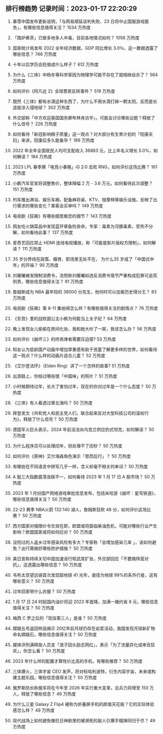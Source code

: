 
## 排行榜趋势 记录时间：2023-01-17 22:20:29
  
  1. 暴雪中国发布更新说明，「与网易顺延谈判失败、23 日将中止国服游戏服务」，有哪些信息值得关注？ 1534 万热度
    
  2. 「围炉煮茶」已致多地多人中毒，目前各地情况如何？ 1056 万热度
    
  3. 国家统计局发布 2022 全年经济数据，GDP 同比增长 3.0％，这一数据透露了哪些信息？ 746 万热度
    
  4. 十年以后学历会贬值成什么样子？ 612 万热度
    
  5. 为什么《三体》中杨冬等科学家因为物理学可能不存在了就相继自杀了？ 564 万热度
    
  6. 如何评价《阿凡达 2》全球票房反转事件？ 519 万热度
    
  7. 既然《三体》都有水滴这种东西了，为什么不用水滴打掉一颗太阳，反而是长途跋涉入侵地球？ 302 万热度
    
  8. 外交部称「中方欢迎美国国务卿布林肯访华」，可能会讨论哪些议题？释放了什么信号？ 226 万热度
    
  9. 如何看待「新冠影响精子质量」这一观点？对大部分有生育计划的「阳康夫妇」来讲，阳康后多久能备孕？ 189 万热度
    
  10. 2022 年全年全国居民人均可支配收入 36883 元，比上年名义增长 5.0%，如何解读？ 184 万热度
    
  11. 2023 LPL 春季赛「电竞小春晚」iG 2:0 击败 RNG，如何评价这场比赛？ 161 万热度
    
  12. 小鹏汽车官宣将调整售价，整体降幅 2 万 - 3.6 万元，如何看待此次调整？ 151 万热度
    
  13. 列车推出淋浴、娱乐车厢，配备麻将桌、KTV、按摩椅等娱乐设施，反映了出行需求的哪些变化？乘客会买单吗？ 149 万热度
    
  14. 电视剧《狂飙》有哪些细思极恐的细节？ 143 万热度
    
  15. 网友吃火锅菜品中发现蓝环章鱼险丧命，专家：毒素为河豚毒素，受热不分解，如何看待此事？ 137 万热度
    
  16. 爱奇艺回应禁止 HDMI 连线电视播放，称「可能是影片版权方限制」，如何解读？ 111 万热度
    
  17. 35 岁分界线在政策、婚育、职场里无处不在， 为什么35 岁成了「中国式中年」的开端？ 95 万热度
    
  18. 刘暖曦被发限制消费令，法院称刘暖曦如违反消费令情节严重构成犯罪可追究刑责，哪些信息值得关注？ 91 万热度
    
  19. 詹姆斯成为 NBA 最年轻的 38000 分先生，他何时可以加冕历史得分王？ 83 万热度
    
  20. 电视剧《狂飙》第 8-11 集拍得怎么样？有哪些值得关注的剧情点？ 76 万热度
    
  21. 《东宫》里的战败国公主小枫为何能当上太子妃？ 64 万热度
    
  22. 晚上发现女儿偷偷在房间化妆，我和她大吵了一架，我该怎么办？ 56 万热度
    
  23. 如何评价《崩坏三》的终焉律者需要压迫感? 53 万热度
    
  24. 知友认为低龄国产动画中增加厚重感有助于孩童了解更多样的世界，如何看待这一观点？什么样的动画片适合儿童？ 52 万热度
    
  25. 《艾尔登法环》（Elden Ring）讲了一个怎样的故事? 51 万热度
    
  26. 出游路上，你拍过哪些很「中国味」的照片？ 51 万热度
    
  27. 小时候期待过年，长大了害怕过年，现在的你对过年是一个什么态度？ 50 万热度
    
  28. 《三体》有人看透过章北海吗？ 50 万热度
    
  29. 拜登发文《共和党人和民主党人们，联合起来反对大型科技公司的滥权行为》，释放了什么信号？ 50 万热度
    
  30. 德国军火巨头表示，2024 年前没法向乌克兰供应豹式坦克，如何解读？ 50 万热度
    
  31. 为什么程序员可以处理闰年，但处理不了闰秒？ 50 万热度
    
  32. 如何评价《原神》艾尔海森角色演示「思而后行」？ 50 万热度
    
  33. 有哪些在不同语言中拼写几乎一样，含义却毫不相关的单词？ 50 万热度
    
  34. A 股三大指数震荡涨跌不一，如何看待 2023 年 1 月 17 日 A 股市场？ 50 万热度
    
  35. 2023 年 1 月份国产网络游戏审批信息发布，包括米哈游《崩坏：星穹铁道》，哪些信息值得关注？ 50 万热度
    
  36. 22-23 赛季 NBA火箭 132:140 湖人，詹姆斯狂砍 48 分，如何评价这场比赛？ 50 万热度
    
  37. 西方国家对俄限价令生效在即，欧盟或将面临柴油危机，可能对哪些行业产生影响？欧盟国家或将如何应对？ 50 万热度
    
  38. 没阳过的人返乡过年感染风险有多大？专家称「会增加感染几率 」，该如何避免？出行需做好哪些防护措施？ 50 万热度
    
  39. 美日宣称持续关切中国加速进行核武库扩张，外交部回应「不要搞阵营对抗」，这透露出哪些信息？ 50 万热度
    
  40. 韦布太空望远镜首次发现距地球 41 光年，直径为地球 99%的系外行星，这有哪些意义？ 50 万热度
    
  41. 过年回家带什么衣服？ 50 万热度
    
  42. 1 月 17 日 24 时起国内油价将迎 2023 年首降，加满一箱约省 8 元，哪些信息值得关注？ 50 万热度
    
  43. 梅西 C 罗之后的「现役第三人」是谁？ 50 万热度
    
  44. 嫦娥五号返回样品揭示 20亿年前月球仍存在岩浆活动，我国发现月球新矿物命名嫦娥石，哪些信息值得关注？ 50 万热度
    
  45. 媒体评刑满释放人员变「浪子回头励志网红」，表示「为了流量异化成审丑狂欢」，你怎么看？ 50 万热度
    
  46. 2023 年什么样的配置才算性价比高的手机，有哪些推荐？ 50 万热度
    
  47. 三体爆火，三体宇宙 CEO 发声，将对标哈利波特，衍生内容宇宙，未来或构建主题乐园，哪些信息值得关注？ 50 万热度
    
  48. 俄罗斯防长称俄军将在今年至 2026 年实行重大变革，总兵力将增至 150 万人，释放了哪些信息？ 49 万热度
    
  49. 为什么三星 Galaxy Z Flip4 被称为折叠屏手机的颜值天花板？它的实际体验感怎么样？ 49 万热度
    
  50. 现代战场上如何避免像抗日神剧里的被濒死的敌人引爆手榴弹同归于尽？ 49 万热度
    